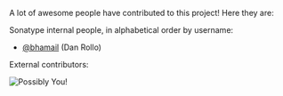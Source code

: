 <!--

 Copyright (c) 2008-present Sonatype, Inc.
 
 Licensed under the Apache License, Version 2.0 (the "License");
 you may not use this file except in compliance with the License.
 You may obtain a copy of the License at
 
      http://www.apache.org/licenses/LICENSE-2.0
 
 Unless required by applicable law or agreed to in writing, software
 distributed under the License is distributed on an "AS IS" BASIS,
 WITHOUT WARRANTIES OR CONDITIONS OF ANY KIND, either express or implied.
 See the License for the specific language governing permissions and
 limitations under the License.

-->
A lot of awesome people have contributed to this project! Here they are:

Sonatype internal people, in alphabetical order by username:

* [@bhamail](https://github.com/bhamail) (Dan Rollo)

External contributors:

![Possibly You!](http://i.imgur.com/A3eScYul.jpg)
